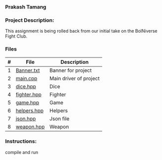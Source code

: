 ### Prakash Tamang


### Project Description:
This assignment is being rolled back from our initial take on the BolNiverse Fight Club. 

### Files

|   #   | File            | Description                                        |
| :---: | --------------- | -------------------------------------------------- |
|   1   | [Banner.txt](https://github.com/PRATMG/2143-OOP-Tamang/blob/main/Assignment/P03B/banner.txt)         |  Banner for project    |
|   2   | [main.cpp](https://github.com/PRATMG/2143-OOP-Tamang/blob/main/Assignment/P03B/main.cpp)  | Main driver of project        |
|   3   | [dice.hpp](https://github.com/PRATMG/2143-OOP-Tamang/blob/main/Assignment/P03B/dice.hpp) | Dice  |
|   4   | [fighter.hpp](https://github.com/PRATMG/2143-OOP-Tamang/blob/main/Assignment/P03B/fighter.hpp) | Fighter |
|   5   | [game.hpp](https://github.com/PRATMG/2143-OOP-Tamang/blob/main/Assignment/P03B/game.hpp)  | Game        |
|   6   | [helpers.hpp](https://github.com/PRATMG/2143-OOP-Tamang/blob/main/Assignment/P03B/helpers.hpp) | Helpers |
|   7   | [json.hpp](https://github.com/PRATMG/2143-OOP-Tamang/blob/main/Assignment/P03B/json.hpp) | Json file |
|   8   | [weapon.hpp](https://github.com/PRATMG/2143-OOP-Tamang/blob/main/Assignment/P03B/weapon.hpp)  | Weapon        |


### Instructions:
compile and run

